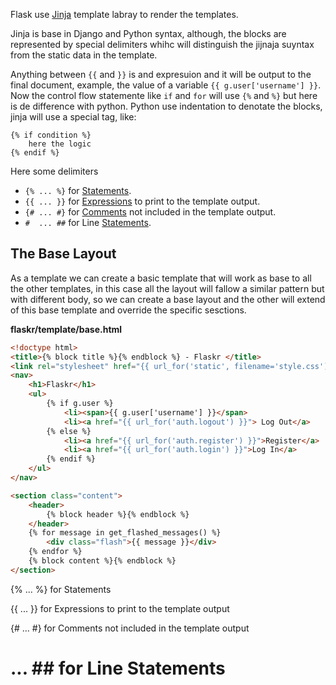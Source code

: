 Flask use [Jinja](https://jinja.palletsprojects.com/en/2.11.x/templates/) template labray to render the templates.

Jinja is base in Django and Python syntax, although, the blocks are represented by special delimiters whihc will distinguish the jijnaja suyntax from the static data in the template.

Anything between `{{` and `}}` is and expresuion and it will be output to the final document, example, the value of a variable `{{ g.user['username'] }}`. Now the control flow statemente like `if` and `for` will use `{%` and `%}` but here is de difference with python. Python use indentation to denotate the blocks, jinja will use a special tag, like:   
```
{% if condition %} 
	here the logic 
{% endif %}
```  

Here some delimiters

* `{% ... %}` for [Statements](https://jinja.palletsprojects.com/en/2.11.x/templates/#list-of-control-structures).  
* `{{ ... }}` for [Expressions](https://jinja.palletsprojects.com/en/2.11.x/templates/#expressions) to print to the template output.  
* `{# ... #}` for [Comments](https://jinja.palletsprojects.com/en/2.11.x/templates/#comments) not included in the template output.
* `#  ... ##` for Line [Statements](https://jinja.palletsprojects.com/en/2.11.x/templates/#line-statements).

## The Base Layout

As a template we can create a basic template that will work as base to all the other templates, in this case all the layout will fallow a similar pattern but with different body, so we can create a base layout and the other will extend of this base template and override the specific sesctions.

**flaskr/template/base.html**
```html
<!doctype html>
<title>{% block title %}{% endblock %} - Flaskr </title>
<link rel="stylesheet" href="{{ url_for('static', filename='style.css')}}">
<nav>
	<h1>Flaskr</h1>
	<ul>
		{% if g.user %}
			<li><span>{{ g.user['username'] }}</span>
			<li><a href="{{ url_for('auth.logout') }}"> Log Out</a>
		{% else %}
			<li><a href="{{ url_for('auth.register') }}">Register</a>
      		<li><a href="{{ url_for('auth.login') }}">Log In</a>
		{% endif %}
	</ul>
</nav>

<section class="content">
	<header>
		{% block header %}{% endblock %}
	</header>
	{% for message in get_flashed_messages() %}
		<div class="flash">{{ message }}</div>
	{% endfor %}
	{% block content %}{% endblock %}
</section>
```

{% ... %} for Statements

{{ ... }} for Expressions to print to the template output

{# ... #} for Comments not included in the template output

#  ... ## for Line Statements